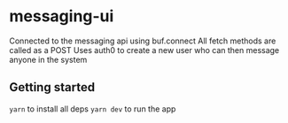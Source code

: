 # messaging-ui

Connected to the messaging api using buf.connect 
All fetch methods are called as a POST
Uses auth0 to create a new user who can then message anyone in the system 

## Getting started

`yarn` to install all deps
`yarn dev` to run the app
